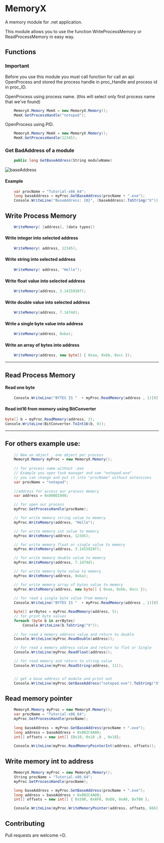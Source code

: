 # MemoryX

A memory module for .net application.

This module allows you to use the function WriteProcessMemory or ReadProcessMemory in easy way.

## Functions

### Important

Before you use this module you must call function for call an api OpenProcess and stored the process handle in proc_Handle and process id in proc_ID.

OpenProcess using process name. 
(this will select only first process name that we've found)

```cs
    MemoryX.Memory MemX = new MemoryX.Memory();
    MemX.GetProcessHandle("notepad");
```

OpenProcess using PID.

```cs
    MemoryX.Memory MemX = new MemoryX.Memory();
    MemX.GetProcessHandle(12345);
```


### Get BadAddress of a module

```cs 
    public long GetBaseAddress(String moduleName)
```

![baseAddress](https://github.com/blackSourcez/MemoryX/raw/master/images/baseAddress.png)


#### Example
```cs
    var procName = "Tutorial-x86_64"; 
    long baseAddress = myProc.GetBaseAddress(procName + ".exe");
    Console.WriteLine("BaseAddress: {0}", (baseAddress).ToString("X")); // BaseAddress: 100000000
```

## Write Process Memory

```cs
    WriteMemory( [address], [data types])
```

#### Write integer into selected address

```cs
    WriteMemory( address, 12345);
```

#### Write string into selected address

```cs
    WriteMemory( address, "Hello");
```

#### Write float value into selected address

```cs
    WriteMemory(address, 3.1415928f);
```

#### Write double value into selected address

```cs
    WriteMemory(address, 7.1474d);
```

#### Write a single byte value into address

```cs
    WriteMemory(address, 0xba);
```

#### Write an array of bytes into address

```cs
    WriteMemory(address, new byte[] { 0xaa, 0xbb, 0xcc });
```

---------


## Read Process Memory


#### Read one byte

```cs
    Console.WriteLine("BYTES IS "  + myProc.ReadMemory(address , 1)[0].ToString("X"));
```

#### Read int16 from memory using BitConverter

```cs
byte[] b = myProc.ReadMemory(address, 2);
Console.WriteLine(BitConverter.ToInt16(b, 0));
```

---

## For others example use:

```csharp
    // New an object , one object per process
    MemoryX.Memory myProc = new MemoryX.Memory();
    
    // for process name without .exe 
    // Example you open task manager and see "notepad.exe" 
    // you can change and put it into "procName" without extensions
    var procName = "notepad"; 
    
    //address for access our process memory
    var address = 0x000D1940;

    // for open our process
    myProc.GetProcessHandle(procName);

    // for write memory string value to memory
    myProc.WriteMemory(address, "Hello");

    // for write memory int value to memory
    myProc.WriteMemory(address, 12345);

    // for write memory float or single value to memory
    myProc.WriteMemory(address, 3.1415928f);

    // for write memory double value to memory
    myProc.WriteMemory(address, 7.1474d);

    // for write memory byte value to memory
    myProc.WriteMemory(address, 0xba);

    // for write memory array of bytes value to memory
    myProc.WriteMemory(address, new byte[] { 0xaa, 0xbb, 0xcc });
    
    // for read a single byte value from memory
    Console.WriteLine("BYTES IS "  + myProc.ReadMemory(address , 1)[0].ToString("X"));

    byte[] arrBytes = myProc.ReadMemory(address, 5);
    // for print byte values
    foreach (byte b in arrBytes)
        Console.WriteLine(b.ToString("X"));
    
    // for read a memory address value and return to double
    Console.WriteLine(myProc.ReadDouble(address));

    // for read a memory address value and return to flot or Single
    Console.WriteLine(myProc.ReadFloat(address));

    // for read memory and return to string value
    Console.WriteLine(myProc.ReadString(address, 11));


    // get a base address of module and print out
    Console.WriteLine(myProc.GetBaseAddress("notepad.exe").ToString("X"));
```

## Read memory pointer
```cs
    MemoryX.Memory myProc = new MemoryX.Memory();
    var procName = "Tutorial-x86_64";
    myProc.GetProcessHandle(procName);
    
    long baseAddress = myProc.GetBaseAddress(procName + ".exe"); 
    long address = baseAddress + 0x002C4A80; 
    int[] offsets = new int[] {0x10, 0x18 ,0 , 0x18}; 
 
    Console.WriteLine(myProc.ReadMemoryPointerInt(address, offsets)); 
```

## Write memory int to address

```cs
    MemoryX.Memory myProc = new MemoryX.Memory();
    String procName = "Tutorial-x86_64";
    myProc.GetProcessHandle(procName);

    long baseAddress = myProc.GetBaseAddress(procName + ".exe");
    long address = baseAddress + 0x002C4A00;
    int[] offsets = new int[] { 0x598, 0x6F0, 0xD8, 0xA0, 0x780 };

    Console.WriteLine(myProc.WriteMemoryPointer(address, offsets, 666));
```

## Contributing

Pull requests are welcome =D.
